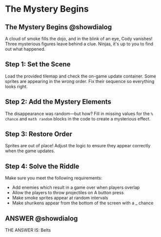 # The Mystery Begins 

## The Mystery Begins @showdialog

A cloud of smoke fills the dojo, and in the blink of an eye, Cody vanishes! Three mysterious figures leave behind a clue. Ninjas, it's up to you to find out what happened.

## Step 1: Set the Scene

Load the provided tilemap and check the on-game update container. Some sprites are appearing in the wrong order. Fix their sequence so everything looks right.

## Step 2: Add the Mystery Elements

The disappearance was random—but how? Fill in missing values for the `% chance` and `math random` blocks in the code to create a mysterious effect.

## Step 3: Restore Order

Sprites are out of place! Adjust the logic to ensure they appear correctly when the game updates.

## Step 4: Solve the Riddle
Make sure you meet the following requirements:
- Add enemies which result in a game over when players overlap
- Allow the players to throw projectiles on A button press
- Make smoke sprites appear at random intervals
- Make shurikens appear from the bottom of the screen with a _ chance

## ANSWER @showdialog
THE ANSWER IS:  Belts
